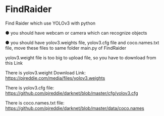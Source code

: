 # FindRaider
Find Raider which use YOLOv3 with python

● you should have webcam or camera which can recognize objects

● you should have yolov3.weights file, yolov3.cfg file and coco.names.txt file, move these files to same folder main.py of FindRaider


yolov3.weight file is too big to upload file, so you have to download from this Link

There is yolov3.weight Download Link:
https://pjreddie.com/media/files/yolov3.weights

There is yolov3.cfg file:
https://github.com/pjreddie/darknet/blob/master/cfg/yolov3.cfg

There is coco.names.txt file:
https://github.com/pjreddie/darknet/blob/master/data/coco.names
